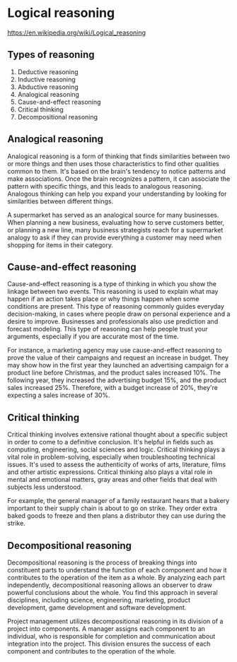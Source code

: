# Logical reasoning

https://en.wikipedia.org/wiki/Logical_reasoning

## Types of reasoning

1. Deductive reasoning
2. Inductive reasoning
3. Abductive reasoning
4. Analogical reasoning
5. Cause-and-effect reasoning
6. Critical thinking
7. Decompositional reasoning


## Analogical reasoning

Analogical reasoning is a form of thinking that finds similarities between two or more things and then uses those characteristics to find other qualities common to them. It's based on the brain's tendency to notice patterns and make associations. Once the brain recognizes a pattern, it can associate the pattern with specific things, and this leads to analogous reasoning. Analogous thinking can help you expand your understanding by looking for similarities between different things.

A supermarket has served as an analogical source for many businesses. When planning a new business, evaluating how to serve customers better, or planning a new line, many business strategists reach for a supermarket analogy to ask if they can provide everything a customer may need when shopping for items in their category.


## Cause-and-effect reasoning

Cause-and-effect reasoning is a type of thinking in which you show the linkage between two events. This reasoning is used to explain what may happen if an action takes place or why things happen when some conditions are present. This type of reasoning commonly guides everyday decision-making, in cases where people draw on personal experience and a desire to improve. Businesses and professionals also use prediction and forecast modeling. This type of reasoning can help people trust your arguments, especially if you are accurate most of the time.

For instance, a marketing agency may use cause-and-effect reasoning to prove the value of their campaigns and request an increase in budget. They may show how in the first year they launched an advertising campaign for a product line before Christmas, and the product sales increased 10%. The following year, they increased the advertising budget 15%, and the product sales increased 25%. Therefore, with a budget increase of 20%, they're expecting a sales increase of 30%.

## Critical thinking

Critical thinking involves extensive rational thought about a specific subject in order to come to a definitive conclusion. It's helpful in fields such as computing, engineering, social sciences and logic. Critical thinking plays a vital role in problem-solving, especially when troubleshooting technical issues. It's used to assess the authenticity of works of arts, literature, films and other artistic expressions. Critical thinking also plays a vital role in mental and emotional matters, gray areas and other fields that deal with subjects less understood.

For example, the general manager of a family restaurant hears that a bakery important to their supply chain is about to go on strike. They order extra baked goods to freeze and then plans a distributor they can use during the strike.


## Decompositional reasoning

Decompositional reasoning is the process of breaking things into constituent parts to understand the function of each component and how it contributes to the operation of the item as a whole. By analyzing each part independently, decompositional reasoning allows an observer to draw powerful conclusions about the whole. You find this approach in several disciplines, including science, engineering, marketing, product development, game development and software development.

Project management utilizes decompositional reasoning in its division of a project into components. A manager assigns each component to an individual, who is responsible for completion and communication about integration into the project. This division ensures the success of each component and contributes to the operation of the whole.
